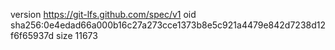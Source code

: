 version https://git-lfs.github.com/spec/v1
oid sha256:0e4edad66a000b16c27a273cce1373b8e5c921a4479e842d7238d12f6f65937d
size 11673
